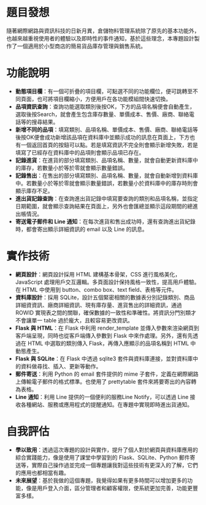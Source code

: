 # 題目發想 
隨著網際網路與資訊科技的日新月異，倉儲物料管理系統除了原先的基本功能外，也越來越重視使用者的體驗以及即時性的事件通知，基於這些理念，本專題設計製作了一個適用於小型商店的簡易貨品庫存管理與銷售系統。 

# 功能說明 
* **動態項目欄**：有一個可折疊的項目欄，可點選不同的功能欄位，便可跳轉至不同頁面，也可將項目欄縮小，方便用戶在各功能模組間快速切換。 
* **品項資訊查詢**：查詢功能選取類別後按OK，下方的品項名稱便會自動產生，選取後按Search，就會產生包含庫存數量、單價成本、售價、廠商、聯絡電話等的搜尋結果。 
* **新增不同的品項**：填寫類別、品項名稱、單價成本、售價、廠商、聯絡電話等後按OK便會成功新增該品項在資料庫中並顯示成功的訊息在頁面上，下方也有一個返回首頁的按鈕可以點。若是填寫資訊不完全則會顯示新增失敗，若是填寫了已經存在資料庫中的品項則會顯示品項已存在。 
* **記錄進貨**：在進貨的部分填寫類別、品項名稱、數量，就會自動更新資料庫中的庫存，若數量小於等於零就會顯示數量錯誤。 
* **記錄售出**：在售出的部分填寫類別、品項名稱、數量，就會自動新增到資料庫中。若數量小於等於零就會顯示數量錯誤，若數量小於資料庫中的庫存時則會顯示庫存不足。 
* **進出貨記錄查詢**：在查詢進出貨記錄中填寫要查詢的類別和品項名稱，並指定日期範圍，就會顯示查詢結果在頁面上，另外也會匯總並顯示這段期間的總進出帳情況。 
* **寄送電子郵件和 Line 通知**：在每次進貨和售出成功時，還有查詢進出貨紀錄時，都會寄出顯示詳細資訊的 email 以及 Line 的訊息。 

# 實作技術 
* **網頁設計**：網頁設計採用 HTML 建構基本骨架，CSS 進行風格美化，JavaScript 處理用戶交互邏輯。多頁面設計保持風格一致性，提高用戶體驗。在 HTML 中使用到 button、combo box、text field、表格等元件。 
* **資料庫設計**：採用 SQLite，設計五個緊密相關的數據表分別記錄類別、商品詳細資資訊、廠商詳細資訊、現有庫存量、進貨售出的詳細資訊，通過 ROWID 實現表之間的關聯，確保數據的一致性和準確性。將資訊分門別類才不會讓單一 table 過於龐大，且較容易更改資訊。 
* **Flask 與 HTML**：在 Flask 中利用 render_template 並傳入參數來渲染網頁到客戶端呈現，同時也從客戶端傳入參數到 Flask 中來作處理。另外，還有先透過在 HTML 中選取的類別傳入 Flask，再傳入應顯示的品項名稱到 HTML 中動態產生。 
* **Flask 與 SQLite**：在 Flask 中透過 sqlite3 套件與資料庫連接，並對資料庫中的資料做尋找、插入、更新等動作。 
* **郵件寄送**：利用 Python 的 email 套件提供的 mime 子套件，定義在網際網路上傳輸電子郵件的格式標準。也使用了 prettytable 套件來將要寄出的內容轉為表格。 
* **Line 通知**：利用 Line 提供的一個便利的服務Line Notify，可以透過 Line 接收各種網站、服務或應用程式的提醒通知。在專題中實現即時進出貨通知。 

# 自我評估 
* **學以致用**：透過這次專題的設計與實作，提升了個人對於網頁與資料庫應用的綜合實踐能力，像是使用了課堂中學習到的 Flask、SQLite、Python 郵件寄送等，實際自己操作過並完成一個專題讓我對這些技術有更深入的了解，它們的應用也都相當有趣。 
* **未來展望**：基於我做的這個專題，我覺得如果有更多時間可以增加更多的功能，像是用戶登入介面，區分管理者和顧客權限，使系統更加完善，功能更豐富多樣。
